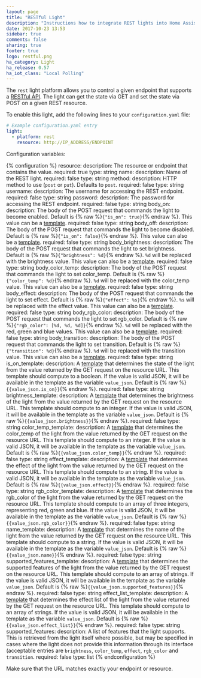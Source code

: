 ```yaml
---
layout: page
title: "RESTful Light"
description: "Instructions how to integrate REST lights into Home Assistant."
date: 2017-10-23 13:53
sidebar: true
comments: false
sharing: true
footer: true
logo: restful.png
ha_category: Light
ha_release: 0.57
ha_iot_class: "Local Polling"
---
```



The `rest` light platform allows you to control a given endpoint that supports a [RESTful API](https://en.wikipedia.org/wiki/Representational_state_transfer). The light can get the state via GET and set the state via POST on a given REST resource.

To enable this light, add the following lines to your `configuration.yaml` file:

```yaml
# Example configuration.yaml entry
light:
  - platform: rest
    resource: http://IP_ADDRESS/ENDPOINT
```

Configuration variables:

{% configuration %}
  resource:
    description: The resource or endpoint that contains the value.
    required: true
    type: string
  name:
    description: Name of the REST light.
    required: false
    type: string
  method:
    description: HTTP method to use (`post` or `put`). Defaults to `post`.
    required: false
    type: string
  username:
    description: The username for accessing the REST endpoint.
    required: false
    type: string
  password:
    description: The password for accessing the REST endpoint.
    required: false
    type: string
  body_on:
    description: The body of the POST request that commands the light to become enabled. Default is {% raw %}`{"is_on": true}`{% endraw %}. This value can be a [template](/topics/templating/).
    required: false
    type: string
  body_off:
    description: The body of the POST request that commands the light to become disabled. Default is {% raw %}`{"is_on": false}`{% endraw %}. This value can also be a [template](/topics/templating/).
    required: false
    type: string
  body_brightness:
    description: The body of the POST request that commands the light to set brightness. Default is {% raw %}`{"brightness": %d}`{% endraw %}. `%d` will be replaced with the brightness value. This value can also be a [template](/topics/templating/).
    required: false
    type: string
  body_color_temp:
    description: The body of the POST request that commands the light to set color_temp. Default is {% raw %}`{"color_temp": %d}`{% endraw %}. `%d` will be replaced with the color_temp value. This value can also be a [template](/topics/templating/).
    required: false
    type: string
  body_effect:
    description: The body of the POST request that commands the light to set effect. Default is {% raw %}`{"effect": %s}`{% endraw %}. `%s` will be replaced with the effect value. This value can also be a [template](/topics/templating/).
    required: false
    type: string
  body_rgb_color:
    description: The body of the POST request that commands the light to set rgb_color. Default is {% raw %}`{"rgb_color": [%d, %d, %d]}`{% endraw %}. `%d` will be replaced with the red, green and blue values. This value can also be a [template](/topics/templating/).
    required: false
    type: string
  body_transition:
    description: The body of the POST request that commands the light to set transition. Default is {% raw %}`{"transition": %d}`{% endraw %}. `%d` will be replaced with the transition value. This value can also be a [template](/topics/templating/).
    required: false
    type: string
  is_on_template:
    description: A [template](/docs/configuration/templating/#processing-incoming-data) that determines the state of the light from the value returned by the GET
     request on the resource URL. This template should compute to a boolean. If the value is valid JSON, it will be available in the template as the variable `value_json`. Default is {% raw %}`{{value_json.is_on}}`{% endraw %}.
    required: false
    type: string
  brightness_template:
    description: A [template](/docs/configuration/templating/#processing-incoming-data) that determines the brightness of the light from the value returned by the GET request on the resource URL. This template should compute to an integer. If the value is valid JSON, it will be available in the template as the variable `value_json`. Default is {% raw %}`{{value_json.brightness}}`{% endraw %}.
    required: false
    type: string
  color_temp_template:
    description: A [template](/docs/configuration/templating/#processing-incoming-data) that determines the color_temp of the light from the value returned by the GET request on the resource URL. This template should compute to an integer. If the value is valid JSON, it will be available in the template as the variable `value_json`. Default is {% raw %}`{{value_json.color_temp}}`{% endraw %}.
    required: false
    type: string
  effect_template:
    description: A [template](/docs/configuration/templating/#processing-incoming-data) that determines the effect of the light from the value returned by the GET request on the resource URL. This template should compute to an string. If the value is valid JSON, it will be available in the template as the variable `value_json`. Default is {% raw %}`{{value_json.effect}}`{% endraw %}.
    required: false
    type: string
  rgb_color_template:
    description: A [template](/docs/configuration/templating/#processing-incoming-data) that determines the rgb_color of the light from the value returned by the GET request on the resource URL. This template should compute to an array of three integers, representing red, green and blue. If the value is valid JSON, it will be available in the template as the variable `value_json`. Default is {% raw %}`{{value_json.rgb_color}}`{% endraw %}.
    required: false
    type: string
  name_template:
    description: A [template](/docs/configuration/templating/#processing-incoming-data) that determines the name of the light from the value returned by the GET request on the resource URL. This template should compute to a string. If the value is valid JSON, it will be available in the template as the variable `value_json`. Default is {% raw %}`{{value_json.name}}`{% endraw %}.
    required: false
    type: string
  supported_features_template:
    description: A [template](/docs/configuration/templating/#processing-incoming-data) that determines the supported features of the light from the value returned by the GET request on the resource URL. This template should compute to an array of strings. If the value is valid JSON, it will be available in the template as the variable `value_json`. Default is {% raw %}`{{value_json.supported_features}}`{% endraw %}.
    required: false
    type: string
  effect_list_template:
    description: A [template](/docs/configuration/templating/#processing-incoming-data) that determines the effect list of the light from the value returned by the GET request on the resource URL. This template should compute to an array of strings. If the value is valid JSON, it will be available in the template as the variable `value_json`. Default is {% raw %}`{{value_json.effect_list}}`{% endraw %}.
    required: false
    type: string
  supported_features:
    description: A list of features that the light supports. This is retrieved from the light itself where possible, but may be specified in cases where the light does not provide this information through its interface (acceptable entries are `brightness`, `color_temp`, `effect`, `rgb_color` and `transition`.
    required: false
    type: list
{% endconfiguration %}

<p class='note warning'>
Make sure that the URL matches exactly your endpoint or resource.
</p>
